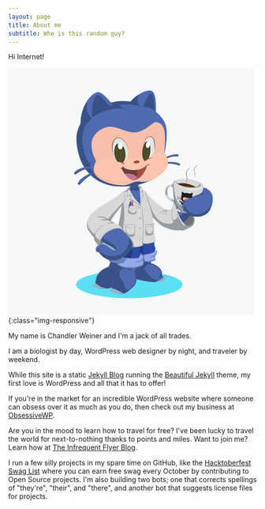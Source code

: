 ```yaml
---
layout: page
title: About me
subtitle: Who is this random guy?
---
```


Hi Internet!

![octocat](/img/small-octocat.png){:class="img-responsive"}

My name is Chandler Weiner and I'm a jack of all trades. 

I am a biologist by day, WordPress web designer by night, and traveler by weekend. 

While this site is a static [Jekyll Blog](https://jekyllrb.com/) running the [Beautiful Jekyll](https://github.com/daattali/beautiful-jekyll) theme, my first love is WordPress and all that it has to offer!

If you're in the market for an incredible WordPress website where someone can obsess over it as much as you do, then check out my business at [ObsessiveWP](https://obsessivewp.com).

Are you in the mood to learn how to travel for free? I've been lucky to travel the world for next-to-nothing thanks to points and miles. Want to join me? Learn how at [The Infrequent Flyer Blog](https://www.infrequentflyer.blog/).

I run a few silly projects in my spare time on GitHub, like the [Hacktoberfest Swag List](https://hacktoberfestswaglist.com/) where you can earn free swag every October by contributing to Open Source projects. I'm also building two bots; one that corrects spellings of "they're", "their", and "there", and another bot that suggests license files for projects.

